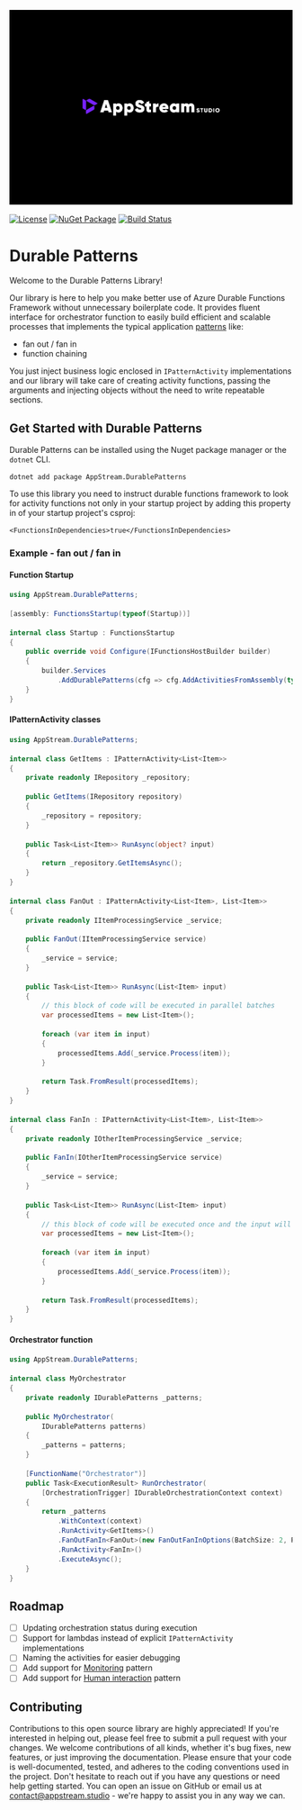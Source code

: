 [![AppStream Studio](https://raw.githubusercontent.com/Appstream-Studio/durable-patterns/main/assets/banner.jpg)](https://appstream.studio/)

[![License](https://img.shields.io/badge/license-apache-green)](https://github.com/Appstream-Studio/durable-patterns/blob/main/LICENSE)
[![NuGet Package](https://img.shields.io/nuget/v/appstream.durablepatterns.svg)](https://www.nuget.org/packages/AppStream.DurablePatterns/)
[![Build Status](https://dev.azure.com/appstreamstudio/devops/_apis/build/status%2FNugets%2Fdurable-patterns?repoName=devops&branchName=master)](https://dev.azure.com/appstreamstudio/devops/_build/latest?definitionId=1&repoName=devops&branchName=master)

# Durable Patterns
Welcome to the Durable Patterns Library!

Our library is here to help you make better use of Azure Durable Functions Framework without unnecessary boilerplate code. It provides fluent interface for orchestrator function to easily build efficient and scalable processes that implements the typical application [patterns](https://learn.microsoft.com/en-us/azure/azure-functions/durable/durable-functions-overview?tabs=csharp-inproc) like:
 - fan out / fan in
 - function chaining
 
You just inject business logic enclosed in `IPatternActivity` implementations and our library will take care of creating activity functions, passing the arguments and injecting objects without the need to write repeatable sections.

## Get Started with Durable Patterns
Durable Patterns can be installed using the Nuget package manager or the `dotnet` CLI.

```
dotnet add package AppStream.DurablePatterns
```

To use this library you need to instruct durable functions framework to look for activity functions not only in your startup project by adding this property in <PropertyGroup> of your startup project's csproj:
```
<FunctionsInDependencies>true</FunctionsInDependencies>
```

### Example - fan out / fan in

#### Function Startup
```csharp
using AppStream.DurablePatterns;

[assembly: FunctionsStartup(typeof(Startup))]

internal class Startup : FunctionsStartup
{
    public override void Configure(IFunctionsHostBuilder builder)
    {
        builder.Services
            .AddDurablePatterns(cfg => cfg.AddActivitiesFromAssembly(typeof(GetItems).Assembly));
    }
}
```

#### IPatternActivity classes
```csharp
using AppStream.DurablePatterns;

internal class GetItems : IPatternActivity<List<Item>>
{
    private readonly IRepository _repository;

    public GetItems(IRepository repository)
    {
        _repository = repository;
    }

    public Task<List<Item>> RunAsync(object? input)
    {
        return _repository.GetItemsAsync();
    }
}

internal class FanOut : IPatternActivity<List<Item>, List<Item>>
{
    private readonly IItemProcessingService _service;

    public FanOut(IItemProcessingService service)
    {
        _service = service;
    }

    public Task<List<Item>> RunAsync(List<Item> input)
    {
        // this block of code will be executed in parallel batches
        var processedItems = new List<Item>();

        foreach (var item in input)
        {
            processedItems.Add(_service.Process(item));
        }

        return Task.FromResult(processedItems);
    }
}

internal class FanIn : IPatternActivity<List<Item>, List<Item>>
{
    private readonly IOtherItemProcessingService _service;

    public FanIn(IOtherItemProcessingService service)
    {
        _service = service;
    }

    public Task<List<Item>> RunAsync(List<Item> input)
    {
        // this block of code will be executed once and the input will be all items returned from all FanOut activities
        var processedItems = new List<Item>();

        foreach (var item in input)
        {
            processedItems.Add(_service.Process(item));
        }

        return Task.FromResult(processedItems);
    }
}
```

#### Orchestrator function
```csharp
using AppStream.DurablePatterns;

internal class MyOrchestrator
{
    private readonly IDurablePatterns _patterns;

    public MyOrchestrator(
        IDurablePatterns patterns)
    {
        _patterns = patterns;
    }

    [FunctionName("Orchestrator")]
    public Task<ExecutionResult> RunOrchestrator(
        [OrchestrationTrigger] IDurableOrchestrationContext context)
    {
        return _patterns
            .WithContext(context)
            .RunActivity<GetItems>()
            .FanOutFanIn<FanOut>(new FanOutFanInOptions(BatchSize: 2, ParallelActivityFunctionsCap: 2))
            .RunActivity<FanIn>()
            .ExecuteAsync();
    }
}
```

## Roadmap
- [ ] Updating orchestration status during execution
- [ ] Support for lambdas instead of explicit `IPatternActivity` implementations
- [ ] Naming the activities for easier debugging
- [ ] Add support for [Monitoring](https://learn.microsoft.com/en-us/azure/azure-functions/durable/durable-functions-overview?tabs=csharp-inproc#monitoring) pattern
- [ ] Add support for [Human interaction](https://learn.microsoft.com/en-us/azure/azure-functions/durable/durable-functions-overview?tabs=csharp-inproc#human) pattern

## Contributing
Contributions to this open source library are highly appreciated! If you're interested in helping out, please feel free to submit a pull request with your changes. We welcome contributions of all kinds, whether it's bug fixes, new features, or just improving the documentation. Please ensure that your code is well-documented, tested, and adheres to the coding conventions used in the project. Don't hesitate to reach out if you have any questions or need help getting started. You can open an issue on GitHub or email us at contact@appstream.studio - we're happy to assist you in any way we can.
